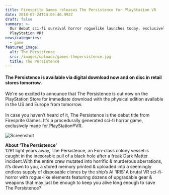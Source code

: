 ```yaml
---
title: Firesprite Games releases The Persistence for PlayStation VR
date: 2018-07-24T14:05:46.992Z
draft: false
summary: >-
  Our debut sci-fi survival horror roguelike launches today, exclusively for
  PlayStation VR!
news/categories:
  - game
featured_image:
  alt: The Persistence
  src: /images/uploads/games-thepersistence.jpg
  title: The Persistence
---
```

#### The Persistence is available via digital download now and on disc in retail stores tomorrow.

We're so excited to announce that The Persistence is out now on the PlayStation Store for immediate download with the physical edition available in the US and Europe from tomorrow. \
\
In case you haven’t heard of it, The Persistence is the debut title from Firesprite Games. It's a procedurally generated sci-fi horror game, exclusively made for PlayStation®VR.

![Screenshot](/images/uploads/games-thepersistence-screen1.jpg "The Persistence Screenshot")

**About ‘The Persistence’**\
1291 light years away, The Persistence, an Eon-class colony vessel is caught in the inexorable pull of a black hole after a freak Dark Matter incident.With the entire crew mutated into horrific & murderous aberrations, it’s down to you, a stored memory printed & uploaded into a seemingly endless supply of disposable clones by the ship’s AI ‘IRIS’.A brutal VR sci-fi-horror with rogue-like elements featuring dozens of upgradable gear & weapons that may just be enough to keep you alive long enough to save The Persistence?
